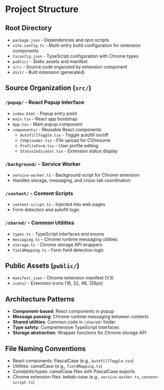 # Project Structure

## Root Directory
- `package.json` - Dependencies and npm scripts
- `vite.config.ts` - Multi-entry build configuration for extension components
- `tsconfig.json` - TypeScript configuration with Chrome types
- `public/` - Static assets and manifest
- `src/` - Source code organized by extension component
- `dist/` - Built extension (generated)

## Source Organization (`src/`)

### `/popup/` - React Popup Interface
- `index.html` - Popup entry point
- `main.tsx` - React app bootstrap
- `App.tsx` - Main popup component
- `components/` - Reusable React components
  - `AutofillToggle.tsx` - Toggle autofill on/off
  - `CVUploader.tsx` - File upload for CV/resume
  - `ProfileForm.tsx` - User profile editing
  - `StatusIndicator.tsx` - Extension status display

### `/background/` - Service Worker
- `service-worker.ts` - Background script for Chrome extension
- Handles storage, messaging, and cross-tab coordination

### `/content/` - Content Scripts
- `content-script.ts` - Injected into web pages
- Form detection and autofill logic

### `/shared/` - Common Utilities
- `types.ts` - TypeScript interfaces and enums
- `messaging.ts` - Chrome runtime messaging utilities
- `storage.ts` - Chrome storage API wrappers
- `fieldMapping.ts` - Form field detection logic

## Public Assets (`public/`)
- `manifest.json` - Chrome extension manifest (V3)
- `icons/` - Extension icons (16, 32, 48, 128px)

## Architecture Patterns
- **Component-based**: React components in popup
- **Message passing**: Chrome runtime messaging between contexts
- **Shared utilities**: Common code in `/shared/` folder
- **Type safety**: Comprehensive TypeScript interfaces
- **Storage abstraction**: Wrapper functions for Chrome storage API

## File Naming Conventions
- React components: PascalCase (e.g., `AutofillToggle.tsx`)
- Utilities: camelCase (e.g., `fieldMapping.ts`)
- Constants/types: camelCase files with PascalCase exports
- Chrome extension files: kebab-case (e.g., `service-worker.ts`, `content-script.ts`)